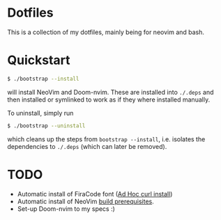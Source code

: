 # Dotfiles

This is a collection of my dotfiles, mainly being for neovim and bash.

# Quickstart

```sh
$ ./bootstrap --install
```

will install NeoVim and Doom-nvim. These are installed into `./.deps` and then
installed or symlinked to work as if they where installed manually.


To uninstall, simply run

```sh
$ ./bootstrap --uninstall
```

which cleans up the steps from `bootstrap --install`, i.e.
isolates the dependencies to `./.deps` (which can later be removed).


# TODO

* Automatic install of FiraCode font ([Ad Hoc curl install](https://github.com/ryanoasis/nerd-fonts#option-6-ad-hoc-curl-download))
* Automatic install of NeoVim [build prerequisites](https://github.com/neovim/neovim/wiki/Building-Neovim#build-prerequisites).
* Set-up Doom-nvim to my specs :)
